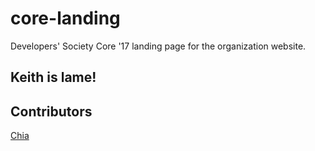 # core-landing
Developers' Society Core '17 landing page for the organization website.

## Keith is lame!

## Contributors
[Chia](https://www.chiaski.com)
